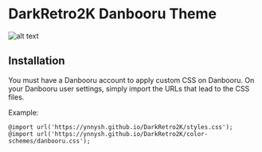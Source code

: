 # DarkRetro2K Danbooru Theme
![alt text](https://raw.githubusercontent.com/ynnysh/DarkRetro2K/main/img_previews/aibooru.avif)

## Installation
You must have a Danbooru account to apply custom CSS on Danbooru.
On your Danbooru user settings, simply import the URLs that lead to the CSS files.

Example:

`
@import url('https://ynnysh.github.io/DarkRetro2K/styles.css');
`
`
@import url('https://ynnysh.github.io/DarkRetro2K/color-schemes/danbooru.css');
`
